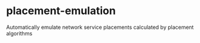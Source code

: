 # placement-emulation
Automatically emulate network service placements calculated by placement algorithms
